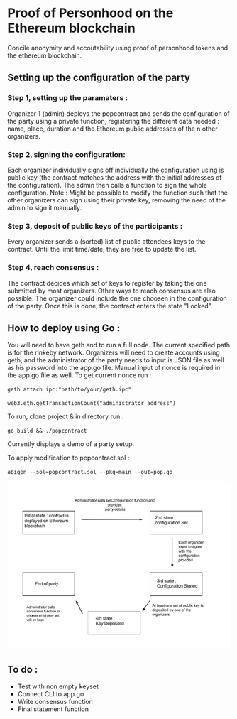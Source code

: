 # Proof of Personhood on the Ethereum blockchain
Concile anonymity and accoutability using proof of personhood tokens and the ethereum blockchain.

## Setting up the configuration of the party

### Step 1, setting up the paramaters :

Organizer 1 (admin) deploys the popcontract and sends the configuration of the party using a private function, registering the different data needed : name, place, duration and the Ethereum public addresses of the n other organizers.

### Step 2, signing the configuration:

Each organizer individually signs off individually the configuration using is public key (the contract matches the address with the initial addresses of the configuration).
The admin then calls a function to sign the whole configuration.
Note : Might be possible to modify the function such that the other organizers can sign using their private key, removing the need of the admin to sign it manually.

### Step 3, deposit of public keys of the participants :

Every organizer sends a (sorted) list of public attendees keys to the contract. Until the limit time/date, they are free to update the list.

### Step 4, reach consensus :

The contract decides which set of keys to register by taking the one submitted by most organizers. Other ways to reach consensus are also possible. The organizer could include the one choosen in the configuration of the party. Once this is done, the contract enters the state "Locked".

## How to deploy using Go :

You will need to have geth and to run a full node. The current specified path is for the rinkeby network. Organizers will need to create accounts using geth, and the administrator
of the party needs to input is JSON file as well as his password into the app.go file. Manual input of nonce is required in the app.go file as well. To get current nonce run :

`geth attach ipc:"path/to/your/geth.ipc"`

`web3.eth.getTransactionCount("administrator address")`

To run, clone project & in directory run :

`go build && ./popcontract`

Currently displays a demo of a party setup.

To apply modification to popcontract.sol :

`abigen --sol=popcontract.sol --pkg=main --out=pop.go`

![Image](/doc/fsm.jpg)


## To do :

* Test with non empty keyset
* Connect CLI to app.go
* Write consensus function
* Final statement function

